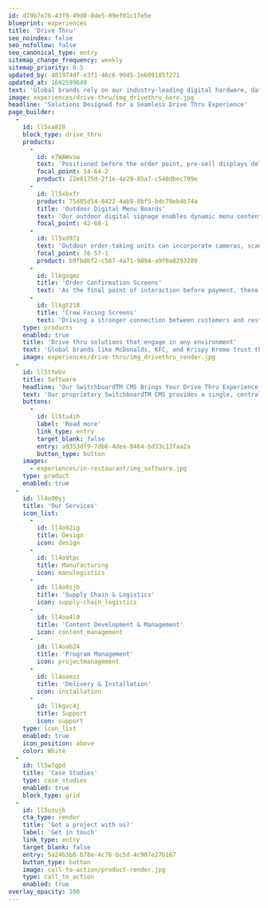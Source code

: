 ```yaml
---
id: d79b7e76-43f9-49d0-8de5-09ef01c17e5e
blueprint: experiences
title: 'Drive Thru'
seo_noindex: false
seo_nofollow: false
seo_canonical_type: entry
sitemap_change_frequency: weekly
sitemap_priority: 0.5
updated_by: 481974df-e3f1-46c6-9945-1e609185f271
updated_at: 1692599649
text: 'Global brands rely on our industry-leading digital hardware, data-driven CMS, and end-to-end services to deliver engaging drive thru experiences and an impactful ROI.'
image: experiences/drive-thru/img_drivethru_hero.jpg
headline: 'Solutions Designed for a Seamless Drive Thru Experience'
page_builder:
  -
    id: ll5xa828
    block_type: drive_thru
    products:
      -
        id: e7WAWvsw
        text: 'Positioned before the order point, pre-sell displays deliver targeted marketing and promotions to customers entering the drive thru.'
        focal_point: 14-64-2
        product: 22e8175d-2f1e-4e29-85a7-c548dbec709e
      -
        id: ll5xbxfr
        product: 75485d54-8422-4ab9-8bf5-bdc70eb4b74a
        title: 'Outdoor Digital Menu Boards'
        text: 'Our outdoor digital signage enables dynamic menu content, helps optimise the customer experience, and drives ROI for your brand.'
        focal_point: 42-68-1
      -
        id: ll5xd97z
        text: 'Outdoor order-taking units can incorporate cameras, scanners, Bluetooth, and other interactive technologies to better communicate with customers.'
        focal_point: 76-57-1
        product: b9fbdbf2-c567-4a71-9894-a9f0a8293289
      -
        id: llkgsqmz
        title: 'Order Confirmation Screens'
        text: 'As the final point of interaction before payment, these dynamic solutions promote customer confidence and order accuracy through a visual confirmation of each order.'
      -
        id: llkgt218
        title: 'Crew Facing Screens'
        text: 'Driving a stronger connection between customers and restaurant crews, this solution lives inside the order-taking window and mirrors menu board content to create clarity and opportunities for upsell.'
    type: products
    enabled: true
    title: 'Drive thru solutions that engage in any environment'
    text: 'Global brands like McDonalds, KFC, and Krispy Kreme trust the Coates Group’s industry-leading digital hardware, data-driven CMS, and end-to-end services to deliver engaging drive-thru experiences and an impactful ROI.'
    image: experiences/drive-thru/img_drivethru_render.jpg
  -
    id: ll5ttwbv
    title: Software
    headline: 'Our SwitchboardTM CMS Brings Your Drive Thru Experience to Life'
    text: 'Our proprietary SwitchboardTM CMS provides a single, centralised solution for managing messaging across all drive thru hardware touchpoints, while our advanced analytics capabilities and  integrations drive a seamless and connected customer experience.'
    buttons:
      -
        id: ll5tu4ih
        label: 'Read more'
        link_type: entry
        target_blank: false
        entry: a9353df9-7db6-4dea-8464-bd33c13faa2a
        button_type: button
    images:
      - experiences/in-restaurant/img_software.jpg
    type: product
    enabled: true
  -
    id: ll4o90yj
    title: 'Our Services'
    icon_list:
      -
        id: ll4o92ig
        title: Design
        icon: design
      -
        id: ll4o9tpc
        title: Manufacturing
        icon: manulogistics
      -
        id: ll4o9zjb
        title: 'Supply Chain & Logistics'
        icon: supply-chain_logistics
      -
        id: ll4oa4l0
        title: 'Content Development & Management'
        icon: content_management
      -
        id: ll4oab24
        title: 'Program Management'
        icon: projectmanagement
      -
        id: ll4oaezz
        title: 'Delivery & Installation'
        icon: installation
      -
        id: llkgvc4j
        title: Support
        icon: support
    type: icon_list
    enabled: true
    icon_position: above
    color: White
  -
    id: ll5w7qpd
    title: 'Case Studies'
    type: case_studies
    enabled: true
    block_type: grid
  -
    id: ll5usujh
    cta_type: render
    title: 'Got a project with us?'
    label: 'Get in touch'
    link_type: entry
    target_blank: false
    entry: 5a24b3b6-b78e-4c76-bc5d-4c907e27b167
    button_type: button
    image: call-to-action/product-render.jpg
    type: call_to_action
    enabled: true
overlay_opacity: 100
---
```

